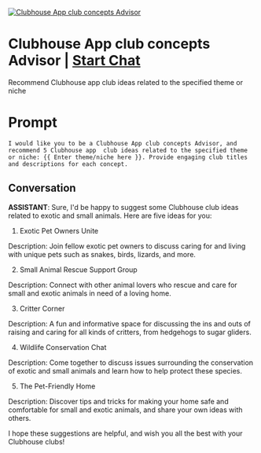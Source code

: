 
[![Clubhouse App club concepts Advisor](https://flow-prompt-covers.s3.us-west-1.amazonaws.com/icon/illustrative/illus_7.png)](https://gptcall.net/chat.html?data=%7B%22contact%22%3A%7B%22id%22%3A%224th7moFPENMopxbcN_cyB%22%2C%22flow%22%3Atrue%7D%7D)
# Clubhouse App club concepts Advisor | [Start Chat](https://gptcall.net/chat.html?data=%7B%22contact%22%3A%7B%22id%22%3A%224th7moFPENMopxbcN_cyB%22%2C%22flow%22%3Atrue%7D%7D)
Recommend Clubhouse app club ideas related to the specified theme or niche

# Prompt

```
I would like you to be a Clubhouse App club concepts Advisor, and recommend 5 Clubhouse app  club ideas related to the specified theme or niche: {{ Enter theme/niche here }}. Provide engaging club titles and descriptions for each concept.

```

## Conversation

**ASSISTANT**: Sure, I'd be happy to suggest some Clubhouse club ideas related to exotic and small animals. Here are five ideas for you:



1. Exotic Pet Owners Unite

Description: Join fellow exotic pet owners to discuss caring for and living with unique pets such as snakes, birds, lizards, and more.



2. Small Animal Rescue Support Group

Description: Connect with other animal lovers who rescue and care for small and exotic animals in need of a loving home.



3. Critter Corner

Description: A fun and informative space for discussing the ins and outs of raising and caring for all kinds of critters, from hedgehogs to sugar gliders.



4. Wildlife Conservation Chat

Description: Come together to discuss issues surrounding the conservation of exotic and small animals and learn how to help protect these species.



5. The Pet-Friendly Home

Description: Discover tips and tricks for making your home safe and comfortable for small and exotic animals, and share your own ideas with others.



I hope these suggestions are helpful, and wish you all the best with your Clubhouse clubs!


